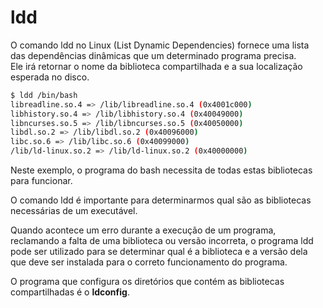 # ldd

O comando ldd no Linux (List Dynamic Dependencies) fornece uma lista das dependências dinâmicas que um determinado programa precisa.  
Ele irá retornar o nome da biblioteca compartilhada e a sua localização esperada no disco.

```bash
$ ldd /bin/bash
libreadline.so.4 => /lib/libreadline.so.4 (0x4001c000)
libhistory.so.4 => /lib/libhistory.so.4 (0x40049000)
libncurses.so.5 => /lib/libncurses.so.5 (0x40050000)
libdl.so.2 => /lib/libdl.so.2 (0x40096000)
libc.so.6 => /lib/libc.so.6 (0x40099000)
/lib/ld-linux.so.2 => /lib/ld-linux.so.2 (0x40000000)
```

Neste exemplo, o programa do bash necessita de todas estas bibliotecas para funcionar.

O comando ldd é importante para determinarmos qual são as bibliotecas necessárias de um executável.

Quando acontece um erro durante a execução de um programa, reclamando a falta de uma biblioteca ou versão incorreta, o programa ldd pode ser utilizado para se determinar qual é a biblioteca e a versão dela que deve ser instalada para o correto funcionamento do programa.

O programa que configura os diretórios que contém as bibliotecas compartilhadas é o **ldconfig**.
